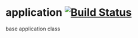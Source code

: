 application [![Build Status](https://travis-ci.org/nathanfaucett/js-application.svg?branch=master)](https://travis-ci.org/nathanfaucett/js-application)
======

base application class
